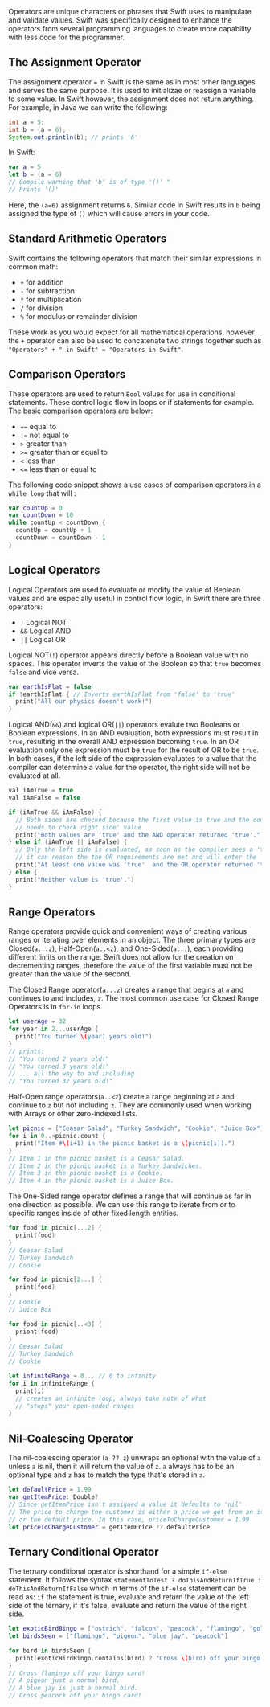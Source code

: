 <!--
---
Title: Basic Operators in Swift
Subjects: # Please first look to use Subjects that are already listed at author.codecademy.com/browse/categories
  - "Swift"
  - "iOS"
Tags: # Please first look to use tags that are already listed at author.codecademy.com/browse/tags
  - "Operators"
  - "Swift"
  - "Style"
Catalog Content: # Please use course/path landing pages, rather than linking to individual content items. If listing multiple URLs, please put the most relevant one first 
  - "https://www.codecademy.com/learn/learn-swift"
  - "https://www.codecademy.com/learn/paths/build-ios-apps-with-swiftui"
---
-->

Operators are unique characters or phrases that Swift uses to manipulate and validate values. Swift was specifically designed to enhance the operators from several programming languages to create more capability with less code for the programmer. 

## The Assignment Operator

The assignment operator `=` in Swift is the same as in most other languages and serves the same purpose. It is used to initializae or reassign a variable to some value. In Swift however, the assignment does not return anything. For example, in Java we can write the following:

```java
int a = 5;
int b = (a = 6);
System.out.println(b); // prints '6'
```

In Swift:
```swift
var a = 5
let b = (a = 6)
// Compile warning that 'b' is of type '()' "
// Prints '()'
```

Here, the `(a=6)` assignment returns `6`. Similar code in Swift results in `b` being assigned the type of `()` which will cause errors in your code.

## Standard Arithmetic Operators

Swift contains the following operators that match their similar expressions in common math:

* `+` for addition
* `-` for subtraction
* `*` for multiplication
* `/` for division
* `%` for modulus or remainder division

These work as you would expect for all mathematical operations, however the `+` operator can also be used to concatenate two strings together such as `"Operators" + " in Swift" = "Operators in Swift"`.

## Comparison Operators

These operators are used to return `Bool` values for use in conditional statements. These control logic flow in loops or if statements for example. The basic comparison operators are below:

* `==` equal to
* `!=` not equal to
* `>` greater than
* `>=` greater than or equal to
* `<` less than
* `<=` less than or equal to

The following code snippet shows a use cases of comparison operators in a `while loop` that will :

```swift
var countUp = 0
var countDown = 10
while countUp < countDown {
  countUp = countUp + 1
  countDown = countDown - 1
}
```

## Logical Operators

Logical Operators are used to evaluate or modify the value of Beolean values and are especially useful in control flow logic, in Swift there are three operators:

* `!` Logical NOT
* `&&` Logical AND
* `||` Logical OR

Logical NOT(`!`) operator appears directly before a Boolean value with no spaces. This operator inverts the value of the Boolean so that `true` becomes `false` and vice versa. 
```swift
var earthIsFlat = false
if !earthIsFlat { // Inverts earthIsFlat from 'false' to 'true'
  print("All our physics doesn't work!")
}
```

Logical AND(`&&`) and logical OR(`||`) operators evalute two Booleans or Boolean expressions. In an AND evaluation, both expressions must result in `true`, resulting in the overall AND expression becoming `true`. In an OR evaluation only one expression must be `true` for the result of OR to be `true`. In both cases, if the left side of the expression evaluates to a value that the compiler can determine a value for the operator, the right side will not be evaluated at all.

```swift
val iAmTrue = true
val iAmFalse = false

if (iAmTrue && iAmFalse) {
  // Both sides are checked because the first value is true and the compiler
  // needs to check right side' value
  print("Both values are 'true' and the AND operator returned 'true'.")
} else if (iAmTrue || iAmFalse) {
  // Only the left side is evaluated, as soon as the compiler sees a 'true'
  // it can reason the the OR requirements are met and will enter the 'else if' body
  print("At least one value was 'true'  and the OR operator returned 'true'.")
} else {
  print("Neither value is 'true'.")
}
```

## Range Operators

Range operators provide quick and convenient ways of creating various ranges or iterating over elements in an object. The three primary types are Closed(`a...z`), Half-Open(`a..<z`), and One-Sided(`a...`), each providing different limits on the range. Swift does not allow for the creation on decrementing ranges, therefore the value of the first variable must not be greater than the value of the second.

The Closed Range operator(`a...z`) creates a range that begins at `a` and continues to and includes, `z`. The most common use case for Closed Range Operators is in `for-in` loops.

```swift
let userAge = 32
for year in 2...userAge {
  print("You turned \(year) years old!")
}
// prints:
// "You turned 2 years old!"
// "You turned 3 years old!"
// ... all the way to and including
// "You turned 32 years old!"
```

Half-Open range operators(`a..<z`) create a range beginning at `a` and continue to `z` but not including `z`. They are commonly used when working with Arrays or other zero-indexed lists.

```swift
let picnic = ["Ceasar Salad", "Turkey Sandwich", "Cookie", "Juice Box"]
for i in 0..<picnic.count {
  print("Item #\(i+1) in the picnic basket is a \(picnic[i]).")
}
// Item 1 in the picnic basket is a Ceasar Salad.
// Item 2 in the picnic basket is a Turkey Sandwiches.
// Item 3 in the picnic basket is a Cookie.
// Item 4 in the picnic basket is a Juice Box.
```

The One-Sided range operator defines a range that will continue as far in one direction as possible. We can use this range to iterate from or to specific ranges inside of other fixed length entities.

```swift
for food in picnic[...2] {
  print(food)
}
// Ceasar Salad
// Turkey Sandwich
// Cookie

for food in picnic[2...] {
  print(food)
}
// Cookie
// Juice Box

for food in picnic[..<3] {
  priont(food)
}
// Ceasar Salad
// Turkey Sandwich
// Cookie

let infiniteRange = 0... // 0 to infinity
for i in infiniteRange {
  print(i)
  // creates an infinite loop, always take note of what
  // "stops" your open-ended ranges
}
```

## Nil-Coalescing Operator

The nil-coalescing operator (`a ?? z`) unwraps an optional with the value of `a` unless `a` is nil, then it will return the value of `z`. `a` always has to be an optional type and `z` has to match the type that's stored in `a`.

```swift
let defaultPrice = 1.99
var getItemPrice: Double?
// Since getItemPrice isn't assigned a value it defaults to 'nil'
// The price to charge the customer is either a price we get from an item
// or the default price. In this case, priceToChargeCustomer = 1.99
let priceToChargeCustomer = getItemPrice ?? defaultPrice
```

## Ternary Conditional Operator

The ternary conditional operator is shorthand for a simple `if-else` statement. It follows the syntax `statementToTest ? doThisAndReturnIfTrue : doThisAndReturnIfFalse` which in terms of the `if-else` statement can be read as: `if` the statement is true, evaluate and return the value of the left side of the ternary, if it's false, evaluate and return the value of the right side.

```swift
let exoticBirdBingo = ["ostrich", "falcon", "peacock", "flamingo", "gold and blue macaw"]
let birdsSeen = ["flamingo", "pigeon", "blue jay", "peacock"]

for bird in birdsSeen {
  print(exoticBirdBingo.contains(bird) ? "Cross \(bird) off your bingo card!" : "A \(bird) is just a normal bird.")
}
// Cross flamingo off your bingo card!
// A pigeon just a normal bird.
// A blue jay is just a normal bird.
// Cross peacock off your bingo card!
```
